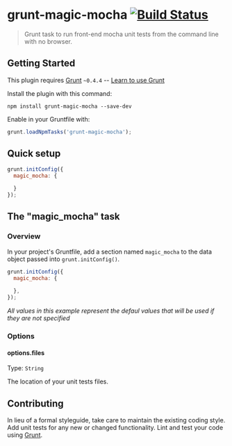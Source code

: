# grunt-magic-mocha [![Build Status](https://travis-ci.org/traviswimer/grunt-magic-mocha.png?branch=master)](https://travis-ci.org/traviswimer/grunt-magic-mocha)

> Grunt task to run front-end mocha unit tests from the command line with no browser.

## Getting Started
This plugin requires [Grunt](http://gruntjs.com/) `~0.4.4` -- [Learn to use Grunt](http://gruntjs.com/getting-started)

Install the plugin with this command:

```shell
npm install grunt-magic-mocha --save-dev
```

Enable in your Gruntfile with:

```js
grunt.loadNpmTasks('grunt-magic-mocha');
```

## Quick setup

```js
grunt.initConfig({
  magic_mocha: {

  }
});
```


## The "magic_mocha" task

### Overview
In your project's Gruntfile, add a section named `magic_mocha` to the data object passed into `grunt.initConfig()`.

```js
grunt.initConfig({
  magic_mocha: {
    
  },
});
```
*All values in this example represent the defaul values that will be used if they are not specified*

### Options

#### options.files
Type: `String`

The location of your unit tests files.

## Contributing
In lieu of a formal styleguide, take care to maintain the existing coding style. Add unit tests for any new or changed functionality. Lint and test your code using [Grunt](http://gruntjs.com/).

